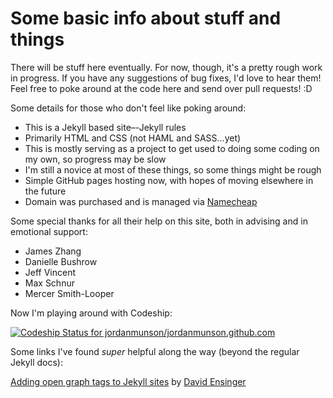 Some basic info about stuff and things
======================

There will be stuff here eventually. For now, though, it's a pretty rough work in progress. If you have any suggestions of bug fixes, I'd love to hear them! Feel free to poke around at the code here and send over pull requests! :D

Some details for those who don't feel like poking around:

- This is a Jekyll based site–-Jekyll rules
- Primarily HTML and CSS (not HAML and SASS...yet)
- This is mostly serving as a project to get used to doing some coding on my own, so progress may be slow
- I'm still a novice at most of these things, so some things might be rough
- Simple GitHub pages hosting now, with hopes of moving elsewhere in the future
- Domain was purchased and is managed via [Namecheap](http://www.namecheap.com)

Some special thanks for all their help on this site, both in advising and in emotional support:

- James Zhang
- Danielle Bushrow
- Jeff Vincent
- Max Schnur
- Mercer Smith-Looper

Now I'm playing around with Codeship:

[ ![Codeship Status for jordanmunson/jordanmunson.github.com](https://www.codeship.io/projects/2cbe1ba0-4734-0132-7a8f-06ef5ac94a6c/status)](https://www.codeship.io/projects/45517)

Some links I've found _super_ helpful along the way (beyond the regular Jekyll docs):

[Adding open graph tags to Jekyll sites](http://davidensinger.com/2013/04/adding-open-graph-tags-to-jekyll/) by [David Ensinger](http://davidensinger.com/about/)